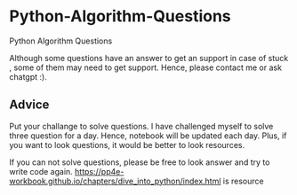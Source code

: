 # Python-Algorithm-Questions
Python Algorithm Questions

Although some questions have an answer to get an support in case of stuck , some of them may need to get support. Hence, please contact me or ask chatgpt :).

## Advice

Put your challange to solve questions. I have challenged myself to solve three question for a day. Hence, notebook will be updated each day. Plus, if you want to look questions, it would be better to look resources.

If you can not solve questions, please be free to look answer and try to write code again.
https://pp4e-workbook.github.io/chapters/dive_into_python/index.html is resource
